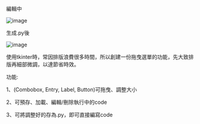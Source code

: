 編輯中

![image](https://github.com/Atong1017/tkinter_draggable/assets/60724932/d6dabecc-21d8-40d4-9aa4-1b8446771086)




生成.py後

![image](https://github.com/Atong1017/tkinter_draggable/assets/60724932/94294eab-1b15-4a0e-a266-d95781316da8)




使用tkinter時，常因排版浪費很多時間，所以創建一份拖曳選單的功能，先大致排版再細部微調，以達節省時效。

功能:

1、(Combobox, Entry, Label, Button)可拖曳、調整大小

2、可預存、加載、編輯/刪除執行中的code

3、可將調整好的存為.py，即可直接編寫code

